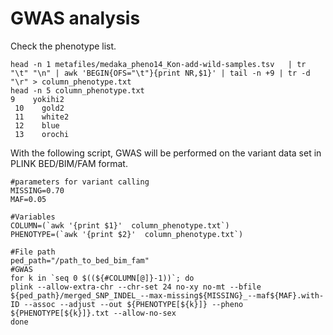 # GWAS analysis
Check the phenotype list.
```
head -n 1 metafiles/medaka_pheno14_Kon-add-wild-samples.tsv   | tr "\t" "\n" | awk 'BEGIN{OFS="\t"}{print NR,$1}' | tail -n +9 | tr -d "\r" > column_phenotype.txt
head -n 5 column_phenotype.txt
9    yokihi2
 10    gold2
 11    white2
 12    blue
 13    orochi
```

With the following script, GWAS will be performed on the variant data set in PLINK BED/BIM/FAM format.
```
#parameters for variant calling
MISSING=0.70
MAF=0.05

#Variables
COLUMN=(`awk '{print $1}'  column_phenotype.txt`)
PHENOTYPE=(`awk '{print $2}'  column_phenotype.txt`)

#File path
ped_path="/path_to_bed_bim_fam"
#GWAS
for k in `seq 0 $((${#COLUMN[@]}-1))`; do
plink --allow-extra-chr --chr-set 24 no-xy no-mt --bfile ${ped_path}/merged_SNP_INDEL_--max-missing${MISSING}_--maf${MAF}.with-ID --assoc --adjust --out ${PHENOTYPE[${k}]} --pheno ${PHENOTYPE[${k}]}.txt --allow-no-sex
done
```
